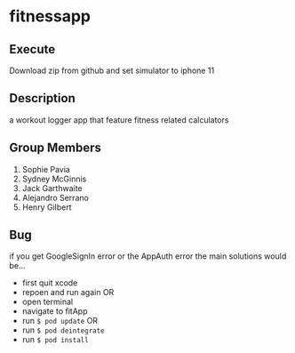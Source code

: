 # fitnessapp


## Execute
Download zip from github and set simulator to iphone 11


## Description
a workout logger app that feature fitness related calculators

## Group Members
1. Sophie Pavia
2. Sydney McGinnis
3. Jack Garthwaite
4. Alejandro Serrano
5. Henry Gilbert

## Bug
if you get GoogleSignIn error or the AppAuth error the main solutions would be...
  - first quit xcode 
  - repoen and run again
OR
  - open terminal
  - navigate to fitApp
  - run `$ pod update`
  OR
  - run `$ pod deintegrate`
  - run `$ pod install`

